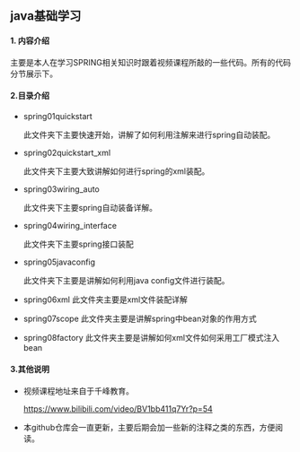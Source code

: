 ## java基础学习
#### 1. 内容介绍

主要是本人在学习SPRING相关知识时跟着视频课程所敲的一些代码。所有的代码分节展示下。

#### 2.目录介绍

- spring01quickstart

  此文件夹下主要快速开始，讲解了如何利用注解来进行spring自动装配。

- spring02quickstart_xml

  此文件夹下主要大致讲解如何进行spring的xml装配。

- spring03wiring_auto

  此文件夹下主要spring自动装备详解。

- spring04wiring_interface

  此文件夹下主要spring接口装配
  
- spring05javaconfig

  此文件夹下主要是讲解如何利用java config文件进行装配。

- spring06xml
  此文件夹主要是xml文件装配详解

- spring07scope
  此文件夹主要是讲解spring中bean对象的作用方式

- spring08factory
  此文件夹主要是讲解如何xml文件如何采用工厂模式注入bean

#### 3.其他说明

- 视频课程地址来自于千峰教育。

  https://www.bilibili.com/video/BV1bb411q7Yr?p=54

- 本github仓库会一直更新，主要后期会加一些新的注释之类的东西，方便阅读。